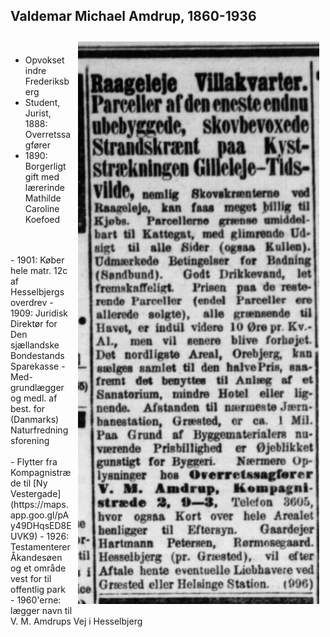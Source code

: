 ## Valdemar Michael Amdrup, 1860-1936

<img src="bilag/AmdrupsAnnonce1901.png" height="900" style="float: right; margin: 10px;">
<br/>

- Opvokset indre Frederiksberg
- <span class="fragment custom blur">Student, Jurist, 1888: Overretssagfører</span>
- <span class="fragment custom blur">1890: Borgerligt gift med lærerinde Mathilde Caroline Koefoed</span>
<br/>
<br/>
- <span class="fragment custom blur">1901: Køber hele matr. 12c af Hesselbjergs overdrev</span>
- <span class="fragment custom blur">1909: Juridisk Direktør for Den sjællandske Bondestands Sparekasse</span>
- <span class="fragment custom blur">Med-grundlægger og medl. af best. for (Danmarks) Naturfredningsforening</span>
<br/>
<br/>
- <span class="fragment custom blur">Flytter fra Kompagnistræde til [Ny Vestergade](https://maps.app.goo.gl/pAy49DHqsED8EUVK9)</span>
- <span class="fragment custom blur">1926: Testamenterer Åkandesøen og et område vest for til offentlig park</span>
- <span class="fragment custom blur">1960'erne: lægger navn til V. M. Amdrups Vej i Hesselbjerg</span>

<br/> 